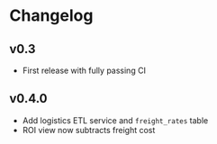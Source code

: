 # Changelog

## v0.3
- First release with fully passing CI

## v0.4.0
- Add logistics ETL service and `freight_rates` table
- ROI view now subtracts freight cost
